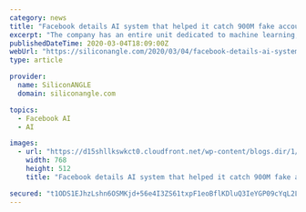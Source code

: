 ```yaml
---
category: news
title: "Facebook details AI system that helped it catch 900M fake accounts last year"
excerpt: "The company has an entire unit dedicated to machine learning, the Facebook AI Research group, that is working on a variety projects including an initiative to speed up MRI scans and an effort to ..."
publishedDateTime: 2020-03-04T18:09:00Z
webUrl: "https://siliconangle.com/2020/03/04/facebook-details-ai-system-helped-catch-900m-fake-accounts-last-year/"
type: article

provider:
  name: SiliconANGLE
  domain: siliconangle.com

topics:
  - Facebook AI
  - AI

images:
  - url: "https://d15shllkswkct0.cloudfront.net/wp-content/blogs.dir/1/files/2020/03/33839797160_76e3f043d0_c-768x512.jpg"
    width: 768
    height: 512
    title: "Facebook details AI system that helped it catch 900M fake accounts last year"

secured: "t1ODS1EJhzLshn6OSMKjd+56e4I3ZS61txpF1eoBflKDluQ3IeYGP09cYqL2LTVHxWr+2NmxLnq9vo6o2uReBgt7aRpObBqHIZK+f3OCiWsLXaDlGJJZS97Ej9LfnVQpmeF4/vRqgGQOVnVPoneneQBNVuWu9YXBDWYLN2Nfoo7tdblq2AU31wAlULbV0gRsyE3wwFnDrobCSkToEi715QhW9iFNIWrqEihmZcMB2Cp2ebeQ6/Xtwv57l8Q8guUxhqBMJawmHEc3r05cnD8s5uAvXFOe1APgWWvr6MKzG19s8tmDAwg+IPhkin+POM47;P0443wI3YkGNjdVetx+Gjw=="
---
```


